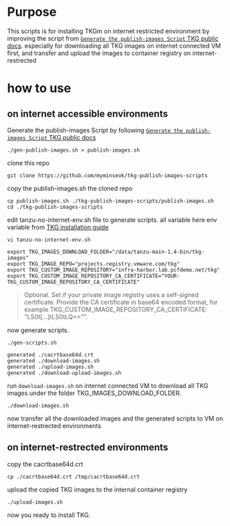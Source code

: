 # Purpose
This scripts is for installing TKGm on internet restricted environment by improving the script from [`Generate the publish-images Script` TKG public docs](https://docs.vmware.com/en/VMware-Tanzu-Kubernetes-Grid/1.4/vmware-tanzu-kubernetes-grid-14/GUID-mgmt-clusters-airgapped-environments.html).
especially for downloading all TKG images on internet connected VM first, and transfer and upload the images to container registry on internet-restrected


# how to use
## on  internet accessible environments 
Generate the publish-images Script by following [`Generate the publish-images Script` TKG public docs](https://docs.vmware.com/en/VMware-Tanzu-Kubernetes-Grid/1.4/vmware-tanzu-kubernetes-grid-14/GUID-mgmt-clusters-airgapped-environments.html)
```
./gen-publish-images.sh > publish-images.sh
```

clone this repo
```
git clone https://github.com/myminseok/tkg-publish-images-scripts
```

copy the publish-images.sh the cloned repo

```
cp publish-images.sh ./tkg-publish-images-scripts/publish-images.sh
cd ./tkg-publish-images-scripts
```

edit tanzu-no-internet-env.sh file to generate scripts. all variable here env variable from [TKG installation guide](https://docs.vmware.com/en/VMware-Tanzu-Kubernetes-Grid/1.3/vmware-tanzu-kubernetes-grid-13/GUID-tanzu-config-reference.html#private-image-repository-configuration-8)
```
vi tanzu-no-internet-env.sh

export TKG_IMAGES_DOWNLOAD_FOLDER="/data/tanzu-main-1.4-bin/tkg-images"
export TKG_IMAGE_REPO="projects.registry.vmware.com/tkg"
export TKG_CUSTOM_IMAGE_REPOSITORY="infra-harbor.lab.pcfdemo.net/tkg"
export TKG_CUSTOM_IMAGE_REPOSITORY_CA_CERTIFICATE="YOUR-TKG_CUSTOM_IMAGE_REPOSITORY_CA_CERTIFICATE"
```
> Optional. Set if your private image registry uses a self-signed certificate. Provide the CA certificate in base64 encoded format, for example TKG_CUSTOM_IMAGE_REPOSITORY_CA_CERTIFICATE: "LS0t[...]tLS0tLQ=="".

now generate scripts.
```
./gen-scripts.sh

generated ./cacrtbase64d.crt
generated ./download-images.sh
generated ./upload-images.sh
generated ./download-upload-images.sh

```
run  `download-images.sh` on internet connected VM to download all TKG images under  the folder TKG_IMAGES_DOWNLOAD_FOLDER.
```
./download-images.sh
```
now transfer all the downloaded images and the generated scripts to VM on  internet-restrected environments 

## on internet-restrected environments 

copy the cacrtbase64d.crt 
```
cp ./cacrtbase64d.crt /tmp/cacrtbase64d.crt
```

upload the copied TKG images to the internal container registry
```
./upload-images.sh
```
now you ready to install TKG.

